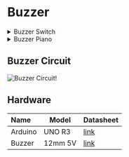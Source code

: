 # Buzzer

<details>
  <summary>
    Buzzer Switch
  </summary>
  
</details>

<details>
  <summary>
    Buzzer Piano
  </summary>

## Sounds

|  Tone  |  Frequency Hz |
|  ----  |  ---------  |
| c1 | 261,625568 |
| d1 | 293,664771 |
| e1 | 329,627560 |	
| f1 | 349,228235 |
| g1 | 391,995440 |
| a1 | 440,000005 |
| b1 | 493,883306 |
| c2 | 523,251136 |

</details>


## Buzzer Circuit
![Buzzer Circuit!](https://www.ardumotive.com/uploads/1/2/7/2/12726513/690855581.jpg "Buzzer Circuit")

## Hardware
| Name          | Model   | Datasheet |
| :---------    | ------- | --------- |
| Arduino       | UNO R3  | [link](https://docs.arduino.cc/resources/datasheets/A000066-datasheet.pdf) |
| Buzzer        | 12mm 5V | [link](https://botland.com.pl/buzzery-generatory-dzwieku/786-buzzer-z-generatorem-5v-12mm-tht-5904422366940.html?cd=18298825138&ad=&kd=&gad_source=1&gclid=CjwKCAiApsm7BhBZEiwAvIu2XwTUqjLARhoIH9THizmGTfvHJAYWKAjzcV2K7MKX713EtfYCtj8-XhoC0H8QAvD_BwE) |
